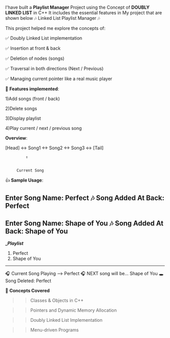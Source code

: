 I'have built a __Playlist Manager__ Project using the Concept of __DOUBLY LINKED LIST__ in C++
It includes the essential features in My project that are shown below
🎶 Linked List Playlist Manager 🎶

This project helped me explore the concepts of:


✅ Doubly Linked List implementation

✅ Insertion at front & back

✅ Deletion of nodes (songs)

✅ Traversal in both directions (Next / Previous)

✅ Managing current pointer like a real music player


📌 __Features implemented__:

1)Add songs (front / back)

2)Delete songs

3)Display playlist

4)Play current / next / previous song

__Overview__:

[Head] <-> Song1 <-> Song2 <-> Song3 <-> [Tail]


             ↑

             
         Current Song

👍 __Sample Usage__:

Enter Song Name: Perfect
🎶 Song Added At Back: Perfect
----------

Enter Song Name: Shape of You
🎶 Song Added At Back: Shape of You
----------

**______Playlist_____**
1. Perfect
2. Shape of You
______________________

🎧 Current Song Playing --> Perfect
🎧 NEXT song will be... Shape of You
🕳 Song Deleted: Perfect

📘 __Concepts Covered__

>>Classes & Objects in C++

>>Pointers and Dynamic Memory Allocation

>>Doubly Linked List Implementation

>>Menu-driven Programs





